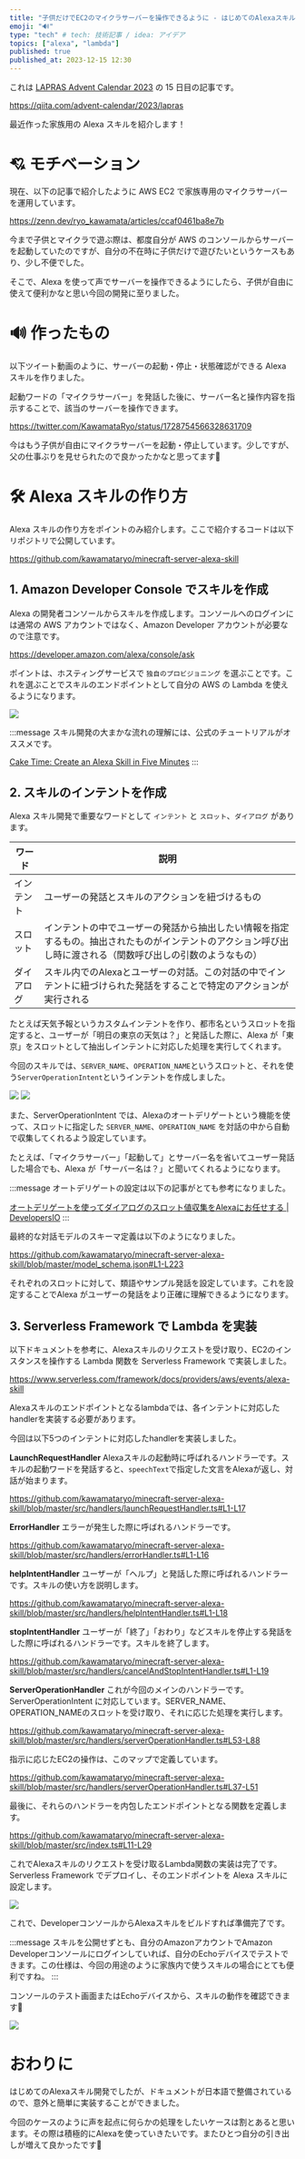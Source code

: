 ```yaml
---
title: "子供だけでEC2のマイクラサーバーを操作できるように - はじめてのAlexaスキル開発"
emoji: "🔊"
type: "tech" # tech: 技術記事 / idea: アイデア
topics: ["alexa", "lambda"]
published: true
published_at: 2023-12-15 12:30
---
```


これは [LAPRAS Advent Calendar 2023](https://qiita.com/advent-calendar/2023/lapras) の 15 日目の記事です。

https://qiita.com/advent-calendar/2023/lapras

最近作った家族用の Alexa スキルを紹介します！

# 💘 モチベーション

現在、以下の記事で紹介したように AWS EC2 で家族専用のマイクラサーバーを運用しています。

https://zenn.dev/ryo_kawamata/articles/ccaf0461ba8e7b

今まで子供とマイクラで遊ぶ際は、都度自分が AWS のコンソールからサーバーを起動していたのですが、自分の不在時に子供だけで遊びたいというケースもあり、少し不便でした。

そこで、Alexa を使って声でサーバーを操作できるようにしたら、子供が自由に使えて便利かなと思い今回の開発に至りました。

# 🔊 作ったもの

以下ツイート動画のように、サーバーの起動・停止・状態確認ができる Alexa スキルを作りました。

起動ワードの「マイクラサーバー」を発話した後に、サーバー名と操作内容を指示することで、該当のサーバーを操作できます。

https://twitter.com/KawamataRyo/status/1728754566328631709

今はもう子供が自由にマイクラサーバーを起動・停止しています。少しですが、父の仕事ぶりを見せられたので良かったかなと思ってます💪

# 🛠️ Alexa スキルの作り方

Alexa スキルの作り方をポイントのみ紹介します。ここで紹介するコードは以下リポジトリで公開しています。

https://github.com/kawamataryo/minecraft-server-alexa-skill

## 1. Amazon Developer Console でスキルを作成

Alexa の開発者コンソールからスキルを作成します。コンソールへのログインには通常の AWS アカウントではなく、Amazon Developer アカウントが必要なので注意です。

https://developer.amazon.com/alexa/console/ask

ポイントは、ホスティングサービスで `独自のプロビジョニング` を選ぶことです。これを選ぶことでスキルのエンドポイントとして自分の AWS の Lambda を使えるようになります。

![](/images/e9502a8f8d2cc3/2023-12-12-10-13-27.png)

:::message
スキル開発の大まかな流れの理解には、公式のチュートリアルがオススメです。

[Cake Time: Create an Alexa Skill in Five Minutes](https://developer.amazon.com/ja-JP/alexa/alexa-skills-kit/get-deeper/tutorials-code-samples/build-an-engaging-alexa-skill/module-3)
:::

## 2. スキルのインテントを作成

Alexa スキル開発で重要なワードとして `インテント` と `スロット`、`ダイアログ` があります。

| ワード   | 説明                        |
|-------|---------------------------|
| インテント | ユーザーの発話とスキルのアクションを紐づけるもの |
| スロット | インテントの中でユーザーの発話から抽出したい情報を指定するもの。抽出されたものがインテントのアクション呼び出し時に渡される（関数呼び出しの引数のようなもの） |
| ダイアログ | スキル内でのAlexaとユーザーの対話。この対話の中でインテントに紐づけられた発話をすることで特定のアクションが実行される|

たとえば天気予報というカスタムインテントを作り、都市名というスロットを指定すると、ユーザーが「明日の東京の天気は？」と発話した際に、Alexa が「東京」をスロットとして抽出しインテントに対応した処理を実行してくれます。

今回のスキルでは、`SERVER_NAME`、`OPERATION_NAME`というスロットと、それを使う`ServerOperationIntent`というインテントを作成しました。

![](/images/e9502a8f8d2cc3/2023-12-13-08-11-43.png)
![](/images/e9502a8f8d2cc3/2023-12-13-08-12-15.png)

また、ServerOperationIntent では、Alexaのオートデリゲートという機能を使って、スロットに指定した `SERVER_NAME`、`OPERATION_NAME` を対話の中から自動で収集してくれるよう設定しています。

たとえば、「マイクラサーバー」「起動して」とサーバー名を省いてユーザー発話した場合でも、Alexa が「サーバー名は？」と聞いてくれるようになります。

:::message
オートデリゲートの設定は以下の記事がとても参考になりました。

[オートデリゲートを使ってダイアログのスロット値収集をAlexaにお任せする | DevelopersIO](https://dev.classmethod.jp/articles/alexa-dialog-with-auto-delegate/)
:::

最終的な対話モデルのスキーマ定義は以下のようになりました。

https://github.com/kawamataryo/minecraft-server-alexa-skill/blob/master/model_schema.json#L1-L223

それぞれのスロットに対して、類語やサンプル発話を設定しています。これを設定することでAlexa がユーザーの発話をより正確に理解できるようになります。

## 3. Serverless Framework で Lambda を実装

以下ドキュメントを参考に、Alexaスキルのリクエストを受け取り、EC2のインスタンスを操作する Lambda 関数を Serverless Framework で実装しました。

https://www.serverless.com/framework/docs/providers/aws/events/alexa-skill

Alexaスキルのエンドポイントとなるlambdaでは、各インテントに対応したhandlerを実装する必要があります。

今回は以下5つのインテントに対応したhandlerを実装しました。

**LaunchRequestHandler**
Alexaスキルの起動時に呼ばれるハンドラーです。スキルの起動ワードを発話すると、`speechText`で指定した文言をAlexaが返し、対話が始まります。

https://github.com/kawamataryo/minecraft-server-alexa-skill/blob/master/src/handlers/launchRequestHandler.ts#L1-L17

**ErrorHandler**
エラーが発生した際に呼ばれるハンドラーです。

https://github.com/kawamataryo/minecraft-server-alexa-skill/blob/master/src/handlers/errorHandler.ts#L1-L16

**helpIntentHandler**
ユーザーが「ヘルプ」と発話した際に呼ばれるハンドラーです。スキルの使い方を説明します。

https://github.com/kawamataryo/minecraft-server-alexa-skill/blob/master/src/handlers/helpIntentHandler.ts#L1-L18

**stopIntentHandler**
ユーザーが「終了」「おわり」などスキルを停止する発話をした際に呼ばれるハンドラーです。スキルを終了します。

https://github.com/kawamataryo/minecraft-server-alexa-skill/blob/master/src/handlers/cancelAndStopIntentHandler.ts#L1-L19

**ServerOperationHandler**
これが今回のメインのハンドラーです。ServerOperationIntent に対応しています。SERVER_NAME、OPERATION_NAMEのスロットを受け取り、それに応じた処理を実行します。

https://github.com/kawamataryo/minecraft-server-alexa-skill/blob/master/src/handlers/serverOperationHandler.ts#L53-L88

指示に応じたEC2の操作は、このマップで定義しています。

https://github.com/kawamataryo/minecraft-server-alexa-skill/blob/master/src/handlers/serverOperationHandler.ts#L37-L51

最後に、それらのハンドラーを内包したエンドポイントとなる関数を定義します。

https://github.com/kawamataryo/minecraft-server-alexa-skill/blob/master/src/index.ts#L11-L29

これでAlexaスキルのリクエストを受け取るLambda関数の実装は完了です。
Serverless Framework でデプロイし、そのエンドポイントを Alexa スキルに設定します。

![](/images/e9502a8f8d2cc3/2023-12-13-08-52-25.png)

これで、DeveloperコンソールからAlexaスキルをビルドすれば準備完了です。

:::message
スキルを公開せずとも、自分のAmazonアカウントでAmazon Developerコンソールにログインしていれば、自分のEchoデバイスでテストできます。この仕様は、今回の用途のように家族内で使うスキルの場合にとても便利ですね。
:::

コンソールのテスト画面またはEchoデバイスから、スキルの動作を確認できます🎉

![](/images/e9502a8f8d2cc3/2023-12-13-08-58-29.png)

# おわりに

はじめてのAlexaスキル開発でしたが、ドキュメントが日本語で整備されているので、意外と簡単に実装することができました。

今回のケースのように声を起点に何らかの処理をしたいケースは割とあると思います。その際は積極的にAlexaを使っていきたいです。またひとつ自分の引き出しが増えて良かったです💪
